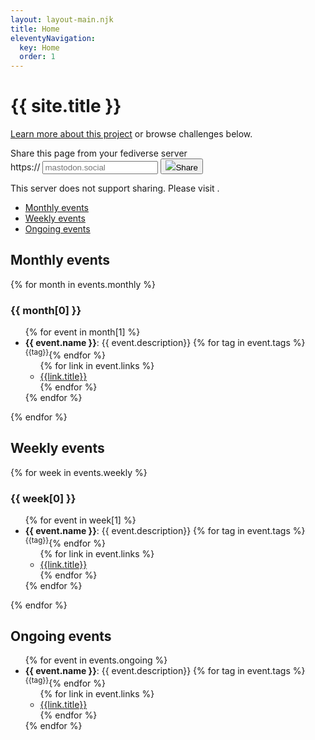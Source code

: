 ```yaml
---
layout: layout-main.njk
title: Home
eleventyNavigation:
  key: Home
  order: 1
---
```


<div class="p-5 mb-5 bg-body-tertiary rounded-bottom-3">
  <div class="container-fluid">
    <h1 class="display-5 fw-bold">{{ site.title }}</h1>
    <p class="col-md-8 fs-5">
      <a href="/about/">Learn more about this project</a> or browse challenges below. 
    </p>
    <form class="fsb-prompt">
      <label>Share this page from your fediverse server</label>
      <div class="fsb-input-group mb-3">
        <span class="fsb-input-group-text">https://</span>
        <input required
          type="text"
          name="fediverse-domain"
          placeholder="mastodon.social"
          class="fsb-input fsb-domain"
          aria-label="Server domain">
        <button class="fsb-button"
          type="submit"><img src="https://fediverse-share-button.stefanbohacek.dev/fediverse-share-button/icons/mastodon.svg"
            class="fsb-icon"></span>Share</button>
      </div>
      <p class="fsb-support-note fsb-d-none">This server does not support sharing. Please visit <a
          class="fsb-support-note-link"
          target="_blank"
          href=""></a>.</p>
    </form>
    <link rel="stylesheet" href="https://fediverse-share-button.stefanbohacek.dev/fediverse-share-button/styles.min.css">
    <script src="https://fediverse-share-button.stefanbohacek.dev/fediverse-share-button/script.min.js" defer class="fsb-script"></script>
  </div>
</div>

<ul>
  <li>
    <a href="#monthly-events">Monthly events</a>
  </li>
  <li>
    <a href="#weekly-events">Weekly events</a>
  </li>
  <li>
    <a href="#ongoing-events">Ongoing events</a>
  </li>
</ul>

<div>
  <h2 id="monthly-events" class="mt-5 sticky-top bg-body">Monthly events</h2>
  {% for month in events.monthly %}
  <div>
    <h3>{{ month[0] }}</h3>
    <ul>
      {% for event in month[1] %}
      <li>
        <strong>{{ event.name }}</strong>: {{ event.description}}
        {% for tag in event.tags %}<sup class="badge rounded-pill text-bg-info me-1">{{tag}}</sup>{% endfor %}
        <ul>{% for link in event.links %}<li><a href="{{link.url}}">{{link.title}}</a></li>{% endfor %}</ul>
      </li>
      {% endfor %}
    </ul>
  {% endfor %}
  </div>
</div>
<div>
<h2 id="weekly-events" class="mt-5 sticky-top bg-body">Weekly events</h2>
  {% for week in events.weekly %}
  <div>
    <h3>{{ week[0] }}</h3>
    <ul>
      {% for event in week[1] %}
      <li>
        <strong>{{ event.name }}</strong>: {{ event.description}}
        {% for tag in event.tags %}<sup class="badge rounded-pill text-bg-info me-1">{{tag}}</sup>{% endfor %}
        <ul>{% for link in event.links %}<li><a href="{{link.url}}">{{link.title}}</a></li>{% endfor %}</ul>
      </li>
      {% endfor %}
    </ul>
  </div>
  {% endfor %}
<h2 id="ongoing-events" class="mt-5 sticky-top bg-body">Ongoing events</h2>
  <ul>
    {% for event in events.ongoing %}
    <li>
      <strong>{{ event.name }}</strong>: {{ event.description}}
      {% for tag in event.tags %}<sup class="badge rounded-pill text-bg-info me-1">{{tag}}</sup>{% endfor %}
      <ul>{% for link in event.links %}<li><a href="{{link.url}}">{{link.title}}</a></li>{% endfor %}</ul>
    </li>
    {% endfor %}
  </ul>
</div>
